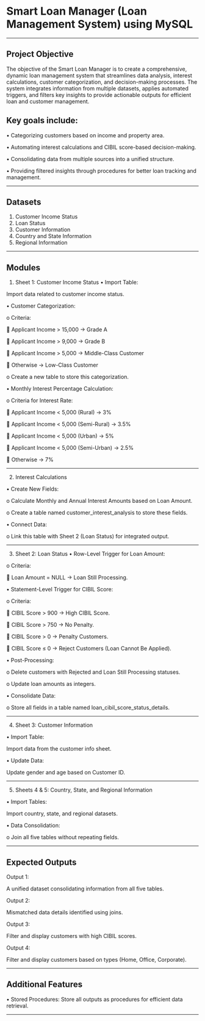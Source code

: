 # Smart Loan Manager (Loan Management System) using MySQL
________________________________________
## Project Objective
The objective of the Smart Loan Manager is to create a comprehensive, dynamic loan management system that streamlines data analysis, interest calculations, customer categorization, and decision-making processes. The system integrates information from multiple datasets, applies automated triggers, and filters key insights to provide actionable outputs for efficient loan and customer management.
## Key goals include:
•	Categorizing customers based on income and property area.

•	Automating interest calculations and CIBIL score-based decision-making.

•	Consolidating data from multiple sources into a unified structure.

•	Providing filtered insights through procedures for better loan tracking and management.

________________________________________
## Datasets
1.	Customer Income Status
2.	Loan Status
3.	Customer Information
4.	Country and State Information
5.	Regional Information
________________________________________
## Modules
1. Sheet 1: Customer Income Status
•	Import Table:

Import data related to customer income status.

•	Customer Categorization:

o	Criteria: 

	Applicant Income > 15,000 → Grade A

	Applicant Income > 9,000 → Grade B

	Applicant Income > 5,000 → Middle-Class Customer

	Otherwise → Low-Class Customer

o	Create a new table to store this categorization.

•	Monthly Interest Percentage Calculation:

o	Criteria for Interest Rate: 

	Applicant Income < 5,000 (Rural) → 3%

	Applicant Income < 5,000 (Semi-Rural) → 3.5%

	Applicant Income < 5,000 (Urban) → 5%

	Applicant Income < 5,000 (Semi-Urban) → 2.5%

	Otherwise → 7%
________________________________________
2. Interest Calculations
   
•	Create New Fields:

o	Calculate Monthly and Annual Interest Amounts based on Loan Amount.

o	Create a table named customer_interest_analysis to store these fields.

•	Connect Data:

o	Link this table with Sheet 2 (Loan Status) for integrated output.
________________________________________
3. Sheet 2: Loan Status
•	Row-Level Trigger for Loan Amount:

o	Criteria: 

	Loan Amount = NULL → Loan Still Processing.

•	Statement-Level Trigger for CIBIL Score:

o	Criteria: 

	CIBIL Score > 900 → High CIBIL Score.

	CIBIL Score > 750 → No Penalty.

	CIBIL Score > 0 → Penalty Customers.

	CIBIL Score ≤ 0 → Reject Customers (Loan Cannot Be Applied).

•	Post-Processing:

o	Delete customers with Rejected and Loan Still Processing statuses.

o	Update loan amounts as integers.

•	Consolidate Data:

o	Store all fields in a table named loan_cibil_score_status_details.
________________________________________
4. Sheet 3: Customer Information
   
•	Import Table:

Import data from the customer info sheet.

•	Update Data:

Update gender and age based on Customer ID.
________________________________________
5. Sheets 4 & 5: Country, State, and Regional Information
   
•	Import Tables:

Import country, state, and regional datasets.

•	Data Consolidation:

o	Join all five tables without repeating fields.
________________________________________
## Expected Outputs
Output 1:

A unified dataset consolidating information from all five tables.

Output 2:

Mismatched data details identified using joins.

Output 3:

Filter and display customers with high CIBIL scores.

Output 4:

Filter and display customers based on types (Home, Office, Corporate).

________________________________________
## Additional Features
•	Stored Procedures:
Store all outputs as procedures for efficient data retrieval.
________________________________________

